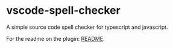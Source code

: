 # vscode-spell-checker
A simple source code spell checker for typescript and javascript.

For the readme on the plugin: [README](https://github.com/Jason-Rev/vscode-spell-checker/blob/master/client/README.md).

